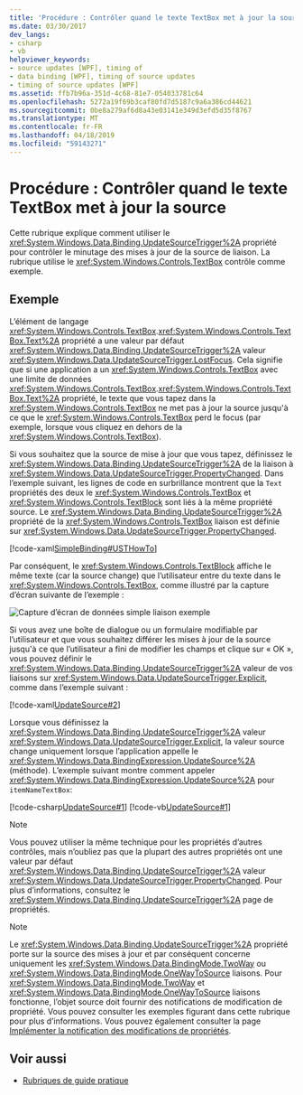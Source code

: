 ```yaml
---
title: 'Procédure : Contrôler quand le texte TextBox met à jour la source'
ms.date: 03/30/2017
dev_langs:
- csharp
- vb
helpviewer_keywords:
- source updates [WPF], timing of
- data binding [WPF], timing of source updates
- timing of source updates [WPF]
ms.assetid: ffb7b96a-351d-4c68-81e7-054033781c64
ms.openlocfilehash: 5272a19f69b3caf80fd7d5187c9a6a386cd44621
ms.sourcegitcommit: 0be8a279af6d8a43e03141e349d3efd5d35f8767
ms.translationtype: MT
ms.contentlocale: fr-FR
ms.lasthandoff: 04/18/2019
ms.locfileid: "59143271"
---
```

# <a name="how-to-control-when-the-textbox-text-updates-the-source"></a>Procédure : Contrôler quand le texte TextBox met à jour la source
Cette rubrique explique comment utiliser le <xref:System.Windows.Data.Binding.UpdateSourceTrigger%2A> propriété pour contrôler le minutage des mises à jour de la source de liaison. La rubrique utilise le <xref:System.Windows.Controls.TextBox> contrôle comme exemple.  
  
## <a name="example"></a>Exemple  
 L’élément de langage <xref:System.Windows.Controls.TextBox>.<xref:System.Windows.Controls.TextBox.Text%2A> propriété a une valeur par défaut <xref:System.Windows.Data.Binding.UpdateSourceTrigger%2A> valeur <xref:System.Windows.Data.UpdateSourceTrigger.LostFocus>. Cela signifie que si une application a un <xref:System.Windows.Controls.TextBox> avec une limite de données <xref:System.Windows.Controls.TextBox>.<xref:System.Windows.Controls.TextBox.Text%2A> propriété, le texte que vous tapez dans la <xref:System.Windows.Controls.TextBox> ne met pas à jour la source jusqu'à ce que le <xref:System.Windows.Controls.TextBox> perd le focus (par exemple, lorsque vous cliquez en dehors de la <xref:System.Windows.Controls.TextBox>).  
  
 Si vous souhaitez que la source de mise à jour que vous tapez, définissez le <xref:System.Windows.Data.Binding.UpdateSourceTrigger%2A> de la liaison à <xref:System.Windows.Data.UpdateSourceTrigger.PropertyChanged>. Dans l’exemple suivant, les lignes de code en surbrillance montrent que la `Text` propriétés des deux le <xref:System.Windows.Controls.TextBox> et <xref:System.Windows.Controls.TextBlock> sont liés à la même propriété source. Le <xref:System.Windows.Data.Binding.UpdateSourceTrigger%2A> propriété de la <xref:System.Windows.Controls.TextBox> liaison est définie sur <xref:System.Windows.Data.UpdateSourceTrigger.PropertyChanged>.  
  
 [!code-xaml[SimpleBinding#USTHowTo](~/samples/snippets/visualbasic/VS_Snippets_Wpf/SimpleBinding/VisualBasic/Page1.xaml?highlight=33-39,41-42)]  
  
 Par conséquent, le <xref:System.Windows.Controls.TextBlock> affiche le même texte (car la source change) que l’utilisateur entre du texte dans le <xref:System.Windows.Controls.TextBox>, comme illustré par la capture d’écran suivante de l’exemple :  
  
 ![Capture d’écran de données simple liaison exemple](./media/databindingsimplebindingsample2.png "DataBindingSimpleBindingSample2")  
  
 Si vous avez une boîte de dialogue ou un formulaire modifiable par l’utilisateur et que vous souhaitez différer les mises à jour de la source jusqu'à ce que l’utilisateur a fini de modifier les champs et clique sur « OK », vous pouvez définir le <xref:System.Windows.Data.Binding.UpdateSourceTrigger%2A> valeur de vos liaisons sur <xref:System.Windows.Data.UpdateSourceTrigger.Explicit>, comme dans l’exemple suivant :  
  
 [!code-xaml[UpdateSource#2](~/samples/snippets/csharp/VS_Snippets_Wpf/UpdateSource/CSharp/Window1.xaml#2)]  
  
 Lorsque vous définissez la <xref:System.Windows.Data.Binding.UpdateSourceTrigger%2A> valeur <xref:System.Windows.Data.UpdateSourceTrigger.Explicit>, la valeur source change uniquement lorsque l’application appelle le <xref:System.Windows.Data.BindingExpression.UpdateSource%2A> (méthode). L’exemple suivant montre comment appeler <xref:System.Windows.Data.BindingExpression.UpdateSource%2A> pour `itemNameTextBox`:  
  
 [!code-csharp[UpdateSource#1](~/samples/snippets/csharp/VS_Snippets_Wpf/UpdateSource/CSharp/Window1.xaml.cs#1)]
 [!code-vb[UpdateSource#1](~/samples/snippets/visualbasic/VS_Snippets_Wpf/UpdateSource/VisualBasic/Window1.xaml.vb#1)]  
  
> [!NOTE]
>  Vous pouvez utiliser la même technique pour les propriétés d’autres contrôles, mais n’oubliez pas que la plupart des autres propriétés ont une valeur par défaut <xref:System.Windows.Data.Binding.UpdateSourceTrigger%2A> valeur <xref:System.Windows.Data.UpdateSourceTrigger.PropertyChanged>. Pour plus d’informations, consultez le <xref:System.Windows.Data.Binding.UpdateSourceTrigger%2A> page de propriétés.  
  
> [!NOTE]
>  Le <xref:System.Windows.Data.Binding.UpdateSourceTrigger%2A> propriété porte sur la source des mises à jour et par conséquent concerne uniquement les <xref:System.Windows.Data.BindingMode.TwoWay> ou <xref:System.Windows.Data.BindingMode.OneWayToSource> liaisons. Pour <xref:System.Windows.Data.BindingMode.TwoWay> et <xref:System.Windows.Data.BindingMode.OneWayToSource> liaisons fonctionne, l’objet source doit fournir des notifications de modification de propriété. Vous pouvez consulter les exemples figurant dans cette rubrique pour plus d’informations. Vous pouvez également consulter la page [Implémenter la notification des modifications de propriétés](how-to-implement-property-change-notification.md).  
  
## <a name="see-also"></a>Voir aussi

- [Rubriques de guide pratique](data-binding-how-to-topics.md)
